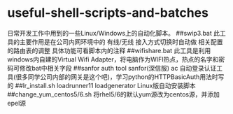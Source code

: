 # useful-shell-scripts-and-batches
日常开发工作中用到的一些Linux/Windows上的自动化脚本。
##swip3.bat
此工具的主要作用是在公司内网环境中的 有线/无线 接入方式切换时自动做 相关配置的路由表的调整
具体功能可看脚本内的注释
##wifishare.bat
此工具是利用windows内自建的Virtual Wifi Adapter，将电脑作为WIFI热点，热点的名字和密码可修改bat中相关字段
##sanfor auth tool
sanfor(深信服) ac 自动登录认证工具(很多同学公司内部的网关是这个吧)，学习python的HTTPBasicAuth用法时写的
##lr_install.sh
loadrunner11 loadgenerator Linux版自动安装脚本
##change_yum_centos5/6.sh
将rhel5/6的默认yum源改为centos源，并添加epel源